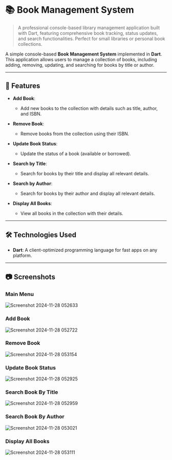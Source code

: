 # 📚 Book Management System

> A professional console-based library management application built with Dart, featuring comprehensive book tracking, status updates, and search functionalities. Perfect for small libraries or personal book collections.

A simple console-based **Book Management System** implemented in **Dart**. This application allows users to manage a collection of books, including adding, removing, updating, and searching for books by title or author.

---

## 🚀 Features

- **Add Book**: 
  - Add new books to the collection with details such as title, author, and ISBN.
  
- **Remove Book**: 
  - Remove books from the collection using their ISBN.
  
- **Update Book Status**: 
  - Update the status of a book (available or borrowed).
  
- **Search by Title**: 
  - Search for books by their title and display all relevant details.
  
- **Search by Author**: 
  - Search for books by their author and display all relevant details.
  
- **Display All Books**: 
  - View all books in the collection with their details.

---

## 🛠 Technologies Used

- **Dart**: A client-optimized programming language for fast apps on any platform.

---

## 📷 Screenshots

### Main Menu

![Screenshot 2024-11-28 052633](https://github.com/user-attachments/assets/f44a3471-6cae-40bc-a0e6-8777dc988545)

### Add Book

![Screenshot 2024-11-28 052722](https://github.com/user-attachments/assets/0a84dbad-c72a-4011-a55b-a0985c89c4aa)

### Remove Book

![Screenshot 2024-11-28 053154](https://github.com/user-attachments/assets/2aebd7ee-b805-490b-be09-3a39a2bc3961)

### Update Book Status

![Screenshot 2024-11-28 052925](https://github.com/user-attachments/assets/2547dbcd-4020-4b13-84d1-9f4ea0bb33d8)

### Search Book By Title

![Screenshot 2024-11-28 052959](https://github.com/user-attachments/assets/a64a1602-7819-4c0c-8938-58a2c440ebf1)

### Search Book By Author

![Screenshot 2024-11-28 053021](https://github.com/user-attachments/assets/022a1ffb-dd00-41a4-94cd-7b588b10ac24)

### Display All Books

![Screenshot 2024-11-28 053111](https://github.com/user-attachments/assets/af4b45bb-cf6e-4dcf-8ce5-4e9d596e8054)
